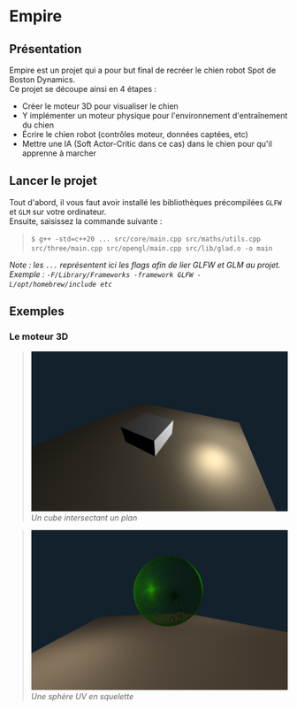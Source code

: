 # Empire

## Présentation

Empire est un projet qui a pour but final de recréer le chien robot Spot de Boston Dynamics. \
Ce projet se découpe ainsi en 4 étapes :
- Créer le moteur 3D pour visualiser le chien
- Y implémenter un moteur physique pour l'environnement d'entraînement du chien
- Écrire le chien robot (contrôles moteur, données captées, etc)
- Mettre une IA (Soft Actor-Critic dans ce cas) dans le chien pour qu'il apprenne à marcher

## Lancer le projet

Tout d'abord, il vous faut avoir installé les bibliothèques précompilées `GLFW` et `GLM` sur votre ordinateur. \
Ensuite, saisissez la commande suivante :

> `$ g++ -std=c++20 ... src/core/main.cpp src/maths/utils.cpp src/three/main.cpp src/opengl/main.cpp src/lib/glad.o -o main`
> 
*Note : les `...` représentent ici les flags afin de lier GLFW et GLM au projet.* \
*Exemple : `-F/Library/Frameworks -framework GLFW -L/opt/homebrew/include etc`*

## Exemples

### Le moteur 3D

> ![Cube](examples/cube.png) \
> *Un cube intersectant un plan*

> ![Sphere](examples/sphere.png) \
> *Une sphère UV en squelette*
